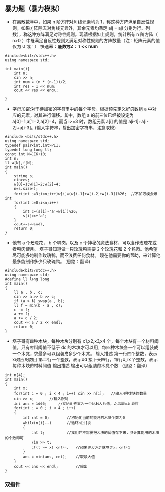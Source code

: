 ## 暴力题（暴力模拟）
* 在离散数学中，如果 n 阶方阵对角线元素均为 1，称这种方阵满足自反性规则，如果方阵除去对角线元素外，其余元素均满足 aij = aji 分别为行、列数），称这种方阵满足对称性规则。现请根据如上规则，统计所有 n 阶方阵（ n>0 ）中既满足自反性规则又满足对称性规则的方阵数量（注：矩阵元素的值仅为 0 或 1 ）
快速幂：**底数为2： 1 << num**
```
#include<bits/stdc++.h>
using namespace std;

int main(){
    int n;
    cin >> n;
    int num = (n * (n-1))/2;
    int res = 1 << num;
    cout << res << endl;

}
```

* 字母加密:对于待加密的字符串中的每个字母，根据预先定义好的数组 a 中对应的元素，对其进行偏移。其中，数组 a 的前三位已经被设定为 a[0]=1,a[1]=2,a[2]=4，而当 i>=3 时，数组元素 a[i] 的值是 a[i-1]+a[i-2]+a[i-3]。(输入字符串，输出加密字符串，注意取模)
```
#include <bits/stdc++.h>
using namespace std;
typedef pair<int,int>PII;
typedef long long ll;
const int N=1E6+10;
int n;
ll w[N],f[N];
int main()
{
    string s;
    cin>>s;
    w[0]=1;w[1]=2;w[2]=4;
    n=s.size();
    for(int i=3;i<n;i++)w[i]=(w[i-1]+w[i-2]+w[i-3])%26;  //不加取模会爆int
    for(int i=0;i<n;i++)
    {
        int x=(s[i]-'a'+w[i])%26;
        s[i]=x+'a';
    }
    cout<<s<<endl;
    return 0;
}
```

* 他有 a 个玫瑰花， b 个鸭肉，以及 c 个神秘的魔法食材，可以当作玫瑰花或者鸭肉使用。
塔子哥知道做一只玫瑰鸭需要 2 个玫瑰花和 2 个鸭肉。他希望尽可能多地制作玫瑰鸭，而不浪费任何食材。
现在他需要你的帮助，来计算他最多能制作多少只玫瑰鸭。
(思路：翻译)
```
#include<bits/stdc++.h>
using namespace std;
#define ll long long
int main()
{
    ll a , b , c;
    cin >> a >> b >> c;
    if (a > b) swap(a , b);
    ll f = min(b - a , c);
    c -= f;
    a += f;
    a += c / 2;
    cout << a / 2 << endl;
    return 0;
}
```

* 塔子哥有四种木块，每种木块分别有 x1,x2,x3,x4 个，每个木块有一个材料阈值，只有材料阈值不低于 dd 的木块才可以用，每四种木块各一个可以组装成一个木凳，求最多可以组装成多少个木凳。
输入描述
第一行四个整数，表示xi对应的数目
第二行一个整数，表示dd
接下来四行，每行x_ix 个整数，表示每种木块的材料阈值
输出描述
输出可以组装的木凳个数
（思路：翻译）
```
int n[4];
int main()
{
	int x;
	for(int i = 0 ; i < 4 ; i++) cin >> n[i];	//输入4种木块的数量
	cin >> x;		//输入限制
	int ans = 1005;		//初始化答案为一个比较大的值，之后取min即可
	for(int i = 0 ; i < 4 ; i++)
	{
		int cnt = 0;		//初始化当前的能用的木块个数为0
		while(n[i]--)		//循环n[i]次
		{
			int t;			//我们并不需要把木块的阈值存下来，只计算能用的木块的个数即可
			cin >> t;
			if(t >= x) cnt++;	//如果评分大于或等于x，cnt+1
		}
		ans = min(ans, cnt);	//取最大值
	}
	cout << ans << endl;		//输出
}
```

### 双指针